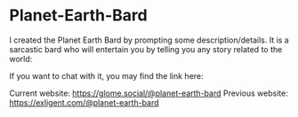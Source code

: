 # Planet-Earth-Bard
I created the Planet Earth Bard by prompting some description/details. It is a sarcastic bard who will entertain you by telling you any story related to the world: 

If you want to chat with it, you may find the link here:

Current website: https://glome.social/@planet-earth-bard
Previous website:  https://exligent.com/@planet-earth-bard
